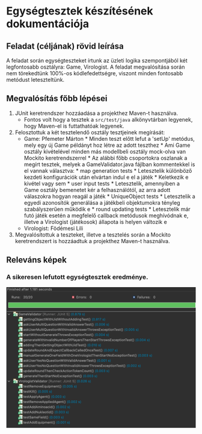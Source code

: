 # Egységtesztek készítésének dokumentációja

## Feladat (céljának) rövid leírása

A feladat során egységteszteket írtunk az üzleti logika szempontjából két legfontosabb osztályra: Game, Virologist. A feladat megvalósítása során nem törekedtünk 100%-os kódlefedettségre, 
viszont minden fontosabb metódust leteszteltünk.

## Megvalósítás főbb lépései

1) JUnit keretrendszer hozzáadása a projekthez Maven-t használva.
	* Fontos volt hogy a tesztek a `src/test/java` alkönyvtárban legyenek, hogy Maven-el is futtathatóak legyenek.
2) Felosztottuk a két tesztelendő osztály tesztjeinek megírását:
	* Game: Pfemeter Márton
                * Minden teszt előtt lefut a 'setUp' metódus, mely egy új Game példányt hoz létre az adott teszthez
                * Ami Game osztály kivételével minden más modellbeli osztály mock-olva van Mockito keretrendszerrel
                * Az alábbi főbb csoportokra oszlanak a megírt tesztek, melyek a GameValidator.java fájlban kommentekkel is el vannak választva:
                        * map generation tests
                                * Letesztelik különböző kezdeti konfigurációk után elvártan indul e el a játék
                                * Keletkezik e kivétel vagy sem
                        * user input tests
                                * Letesztelik, amennyiben a Game osztály bemenetet kér a felhasználótól, az arra adott válaszokra hogyan reagál a játék
                        * UniqueObject tests
                                * Letesztelik a egyedi azonosítók generálása a játékbeli objektumokra tényleg szabályszerűen működik e
                        * round updating tests
                                * Letesztelik már futó játék esetén a megfelelő callback metódusok meghívódnak e, illetve a Virologist (játékosok) állapota is helyen változik e
	* Virologist: Födémesi Lili
3) Megvalósítottuk a teszteket, illetve a tesztelés során a Mockito keretrendszert is hozzáadtuk a projekthez Maven-t használva.

## Releváns képek

### A sikeresen lefutott egységtesztek eredménye.

![passed-tests](passed-unit-tests.png)
